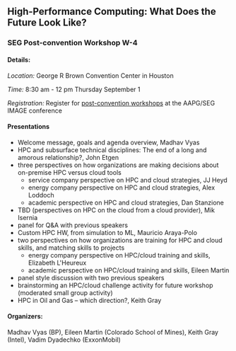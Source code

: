 ## High-Performance Computing: What Does the Future Look Like? 
### SEG Post-convention Workshop W-4

#### Details:
*Location:* George R Brown Convention Center in Houston

*Time:* 8:30 am - 12 pm Thursday September 1

*Registration:* Register for [post-convention workshops](https://www.imageevent.org/workshops) at the AAPG/SEG IMAGE conference


#### Presentations
* Welcome message, goals and agenda overview,	Madhav Vyas
* HPC and subsurface technical disciplines: The end of a long and amorous relationship?,	John Etgen
* three perspectives on how organizations are making decisions about on-premise HPC versus cloud tools	
  * service company perspective on HPC and cloud strategies,	JJ Heyd
  * energy company perspective on HPC and cloud strategies,	Alex Loddoch
  * academic perspective on HPC and cloud strategies,	Dan Stanzione
* TBD (perspectives on HPC on the cloud from a cloud provider),	Mik Isernia
* panel for Q&A with previous speakers	
* Custom HPC HW, from simulation to ML,	Mauricio Araya-Polo
* two perspectives on how organizations are training for HPC and cloud skills, and matching skills to projects	
  * energy company perspective on HPC/cloud training and skills,	Elizabeth L'Heureux
  * academic perspective on HPC/cloud training and skills,	Eileen Martin
* panel style discussion with two previous speakers	
* brainstorming an HPC/cloud challenge activity for future workshop (moderated small group activity)
* HPC in Oil and Gas – which direction?,	Keith Gray


#### Organizers: 
Madhav Vyas (BP), Eileen Martin (Colorado School of Mines), Keith Gray (Intel), Vadim Dyadechko (ExxonMobil)

